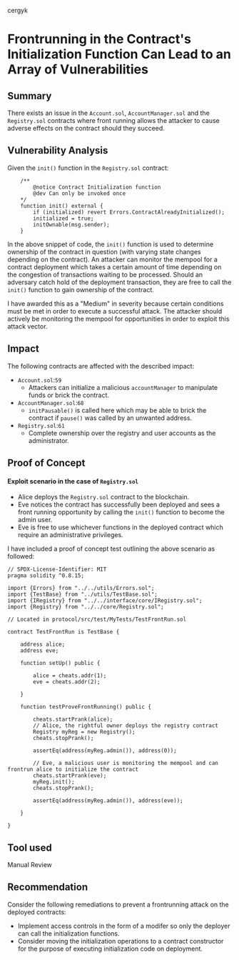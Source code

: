 cergyk
# Frontrunning in the Contract's Initialization Function Can Lead to an Array of Vulnerabilities

## Summary
There exists an issue in the `Account.sol`, `AccountManager.sol` and the `Registry.sol` contracts where front running allows the attacker to cause adverse effects on the contract should they succeed. 

## Vulnerability Analysis
Given the `init()` function in the `Registry.sol` contract:
```solidity
    /**
        @notice Contract Initialization function
        @dev Can only be invoked once
    */
    function init() external {
        if (initialized) revert Errors.ContractAlreadyInitialized();
        initialized = true;
        initOwnable(msg.sender);
    }
```
In the above snippet of code, the `init()` function is used to determine ownership of the contract in question (with varying state changes depending on the contract). An attacker can monitor the mempool for a contract deployment which takes a certain amount of time depending on the congestion of transactions waiting to be processed. Should an adversary catch hold of the deployment transaction, they are free to call the `init()` function to gain ownership of the contract.

I have awarded this as a "Medium" in severity because certain conditions must be met in order to execute a successful attack. The attacker should actively be monitoring the mempool for opportunities in order to exploit this attack vector.

## Impact
The following contracts are affected with the described impact:
- `Account.sol`:`59`
	- Attackers can initialize a malicious `accountManager` to manipulate funds or brick the contract.
- `AccountManager.sol`:`68`
	- `initPausable()` is called here which may be able to brick the contract if `pause()` was called by an unwanted address.
- `Registry.sol`:`61`
	- Complete ownership over the registry and user accounts as the administrator. 

## Proof of Concept
#### Exploit scenario in the case of `Registry.sol`
- Alice deploys the `Registry.sol` contract to the blockchain.
- Eve notices the contract has successfully been deployed and sees a front running opportunity by calling the `init()` function to become the admin user. 
- Eve is free to use whichever functions in the deployed contract which require an administrative privileges.  

I have included a proof of concept test outlining the above scenario as followed:
```solidity
// SPDX-License-Identifier: MIT
pragma solidity ^0.8.15;

import {Errors} from "../../utils/Errors.sol";
import {TestBase} from "../utils/TestBase.sol";
import {IRegistry} from "../../interface/core/IRegistry.sol";
import {Registry} from "../../core/Registry.sol";

// Located in protocol/src/test/MyTests/TestFrontRun.sol

contract TestFrontRun is TestBase {

    address alice;
    address eve;

    function setUp() public {

        alice = cheats.addr(1);
        eve = cheats.addr(2);

    }

    function testProveFrontRunning() public {
        
        cheats.startPrank(alice);
        // Alice, the rightful owner deploys the registry contract
        Registry myReg = new Registry();
        cheats.stopPrank();

        assertEq(address(myReg.admin()), address(0));

        // Eve, a malicious user is monitoring the mempool and can frontrun alice to initialize the contract
        cheats.startPrank(eve);
        myReg.init();
        cheats.stopPrank();

        assertEq(address(myReg.admin()), address(eve));

    }

}
```

## Tool used
Manual Review

## Recommendation
Consider the following remediations to prevent a frontrunning attack on the deployed contracts:
- Implement access controls in the form of a modifer so only the deployer can call the initialization functions. 
- Consider moving the initialization operations to a contract constructor for the purpose of executing initialization code on deployment. 
